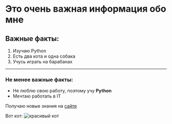 # Это очень важная информация обо мне

## Важные факты:
1. Изучаю Python
2. Есть два кота и одна собака
3. Учусь играть на барабанах

***

### Не менее важные факты:
* Не люблю свою работу, поэтому учу **Python**
* Мечтаю работать в IT

Получаю новые знания на [сайте](https://netology.ru/)

Вот кот:
![красивый кот](http://www.alleycat.org/wp-content/uploads/2019/03/FELV-cat.jpg)